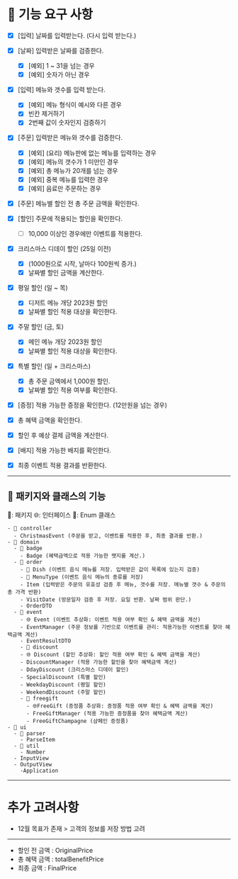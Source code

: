# 🚀 기능 요구 사항
- [x] [입력] 날짜를 입력받는다. (다시 입력 받는다.)
- [x] [날짜] 입력받은 날짜를 검증한다.
   - [x] [예외] 1 ~ 31을 넘는 경우
   - [x] [예외] 숫자가 아닌 경우

- [x] [입력] 메뉴와 갯수를 입력 받는다.
   - [x] [예외] 메뉴 형식이 예시와 다른 경우
   - [x] 빈칸 제거하기
   - [x] 2번째 값이 숫자인지 검증하기

- [x] [주문] 입력받은 메뉴와 갯수를 검증한다.
   - [x] [예외] (요리) 메뉴판에 없는 메뉴를 입력하는 경우
   - [x] [예외] 메뉴의 갯수가 1 미만인 경우
   - [x] [예외] 총 메뉴가 20개를 넘는 경우
   - [x] [예외] 중복 메뉴를 입력한 경우
   - [x] [예외] 음료만 주문하는 경우

- [x] [주문] 메뉴별 할인 전 총 주문 금액을 확인한다.

- [x] [할인] 주문에 적용되는 할인을 확인한다.
   -[ ] 10,000 이상인 경우에만 이벤트를 적용한다.
- [x] 크리스마스 디데이 할인 (25일 이전)
   - [x] (1000원으로 시작, 날마다 100원씩 증가.)
   - [x] 날짜별 할인 금액을 계산한다.
- [x] 평일 할인 (일 ~ 목) 
   - [x] 디저트 메뉴 개당 2023원 할인
   - [x] 날짜별 할인 적용 대상을 확인한다.
- [x] 주말 할인 (금, 토)
   - [x] 메인 메뉴 개당 2023원 할인
   - [x] 날짜별 할인 적용 대상을 확인한다.
- [x] 특별 할인 (일 + 크리스마스)
   - [x] 총 주문 금엑에서 1,000원 할인.
   - [x] 날짜별 할인 적용 여부를 확인한다.

- [x] [증정] 적용 가능한 증정을 확인한다. (12만원을 넘는 경우)

- [x] 총 혜택 금액을 확인한다.
- [x] 할인 후 예상 결제 금액을 계산한다.

- [x] [배지] 적용 가능한 배지를 확인한다.

- [X] 최종 이벤트 적용 결과를 반환한다.
* * * 
## 📁 패키지와 클래스의 기능
📁: 패키지
🌐: 인터페이스
💾: Enum 클래스
```
- 📁 controller
  - ChristmasEvent (주문을 받고, 이벤트를 적용한 후, 최종 결과를 반환.)
- 📁 domain
  - 📁 badge
    - Badge (혜택금액으로 적용 가능한 뱃지를 계산.)
  - 📁 order
    - 💾 Dish (이벤트 음식 메뉴를 저장. 입력받은 값이 목록에 있는지 검증)
    - 💾 MenuType (이벤트 음식 메뉴의 종류를 저장)
    - Item (입력받은 주문의 유효성 검증 후 메뉴, 갯수를 저장. 메뉴별 갯수 & 주문의 총 가격 반환)
    - VisitDate (방문일자 검증 후 저장. 요일 반환. 날짜 범위 판단.)
    - OrderDTO
  - 📁 event
    - 🌐 Event (이벤트 추상화: 이벤트 적용 여부 확인 & 혜택 금액을 계산)
    - EventManager (주문 정보를 기반으로 이벤트를 관리: 적용가능한 이벤트를 찾아 혜택금액 계산)
    - EventResultDTO
    - 📁 discount
    - 🌐 Discount (할인 추상화: 할인 적용 여부 확인 & 혜택 금액을 계산)
    - DiscountManager (적용 가능한 할인을 찾아 혜택금액 계산)
    - DdayDiscount (크리스마스 디데이 할인)
    - SpecialDiscount (특별 할인)
    - WeekdayDiscount (평일 할인)
    - WeekendDiscount (주말 할인)
    - 📁 freegift
      - 🌐FreeGift (증정품 추상화: 증정품 적용 여부 확인 & 혜택 금액을 계산)
      - FreeGiftManager (적용 가능한 증정품을 찾아 혜택금액 계산)
      - FreeGiftChampagne (샴페인 증정품)
- 📁 ui
  - 📁 parser
    - ParseItem
  - 📁 util
    - Number
  - InputView
  - OutputView
    -Application
```

* * *
# 추가 고려사항
- 12월 목표가 존재 > 고객의 정보를 저장 방법 고려

* * *
- 할인 전 금액 : OriginalPrice
- 총 혜택 금액 : totalBenefitPrice
- 최종 금액 : FinalPrice